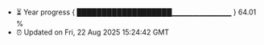 - ⏳ Year progress { ███████████████████▁▁▁▁▁▁▁▁▁▁▁ } 64.01 %
- ⏰ Updated on Fri, 22 Aug 2025 15:24:42 GMT

